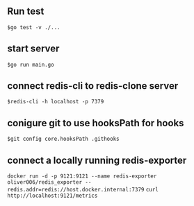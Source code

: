 ## Run test
`$go test -v ./...`

## start server
`$go run main.go`

## connect redis-cli to redis-clone server
`$redis-cli -h localhost -p 7379`

## conigure git to use hooksPath for hooks
`$git config core.hooksPath .githooks`

## connect a locally running redis-exporter
`docker run -d -p 9121:9121 --name redis-exporter oliver006/redis_exporter --redis.addr=redis://host.docker.internal:7379`
`curl http://localhost:9121/metrics`

<!-- 
- refactor the code to separate circular dependency between eval and store
 -->